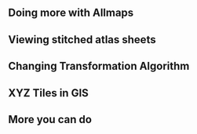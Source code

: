 ## Doing more with Allmaps

## Viewing stitched atlas sheets

## Changing Transformation Algorithm

## XYZ Tiles in GIS

## More you can do
